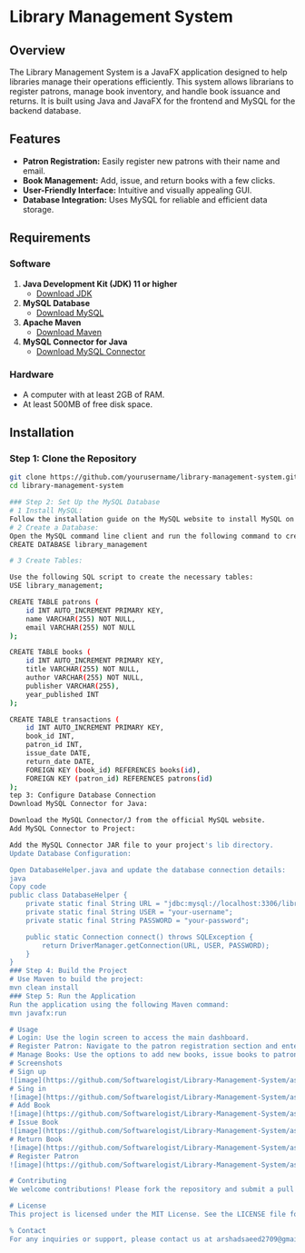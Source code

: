 # Library Management System

## Overview

The Library Management System is a JavaFX application designed to help libraries manage their operations efficiently. This system allows librarians to register patrons, manage book inventory, and handle book issuance and returns. It is built using Java and JavaFX for the frontend and MySQL for the backend database.

## Features

- **Patron Registration:** Easily register new patrons with their name and email.
- **Book Management:** Add, issue, and return books with a few clicks.
- **User-Friendly Interface:** Intuitive and visually appealing GUI.
- **Database Integration:** Uses MySQL for reliable and efficient data storage.

## Requirements

### Software

1. **Java Development Kit (JDK) 11 or higher**
    - [Download JDK](https://www.oracle.com/java/technologies/javase-downloads.html)
2. **MySQL Database**
    - [Download MySQL](https://dev.mysql.com/downloads/installer/)
3. **Apache Maven**
    - [Download Maven](https://maven.apache.org/download.cgi)
4. **MySQL Connector for Java**
    - [Download MySQL Connector](https://dev.mysql.com/downloads/connector/j/)

### Hardware

- A computer with at least 2GB of RAM.
- At least 500MB of free disk space.

## Installation

### Step 1: Clone the Repository

```bash
git clone https://github.com/yourusername/library-management-system.git
cd library-management-system

### Step 2: Set Up the MySQL Database
# 1 Install MySQL:
Follow the installation guide on the MySQL website to install MySQL on your system.
# 2 Create a Database:
Open the MySQL command line client and run the following command to create a database:
CREATE DATABASE library_management

# 3 Create Tables:

Use the following SQL script to create the necessary tables:
USE library_management;

CREATE TABLE patrons (
    id INT AUTO_INCREMENT PRIMARY KEY,
    name VARCHAR(255) NOT NULL,
    email VARCHAR(255) NOT NULL
);

CREATE TABLE books (
    id INT AUTO_INCREMENT PRIMARY KEY,
    title VARCHAR(255) NOT NULL,
    author VARCHAR(255) NOT NULL,
    publisher VARCHAR(255),
    year_published INT
);

CREATE TABLE transactions (
    id INT AUTO_INCREMENT PRIMARY KEY,
    book_id INT,
    patron_id INT,
    issue_date DATE,
    return_date DATE,
    FOREIGN KEY (book_id) REFERENCES books(id),
    FOREIGN KEY (patron_id) REFERENCES patrons(id)
);
tep 3: Configure Database Connection
Download MySQL Connector for Java:

Download the MySQL Connector/J from the official MySQL website.
Add MySQL Connector to Project:

Add the MySQL Connector JAR file to your project's lib directory.
Update Database Configuration:

Open DatabaseHelper.java and update the database connection details:
java
Copy code
public class DatabaseHelper {
    private static final String URL = "jdbc:mysql://localhost:3306/library_management";
    private static final String USER = "your-username";
    private static final String PASSWORD = "your-password";

    public static Connection connect() throws SQLException {
        return DriverManager.getConnection(URL, USER, PASSWORD);
    }
}
### Step 4: Build the Project
# Use Maven to build the project:
mvn clean install
### Step 5: Run the Application
Run the application using the following Maven command:
mvn javafx:run

# Usage
# Login: Use the login screen to access the main dashboard.
# Register Patron: Navigate to the patron registration section and enter the required details.
# Manage Books: Use the options to add new books, issue books to patrons, and process book returns.
# Screenshots
# Sign up
![image](https://github.com/Softwarelogist/Library-Management-System/assets/83673608/34d9d75b-5f96-4390-b1a2-8015304bc800)
# Sing in
![image](https://github.com/Softwarelogist/Library-Management-System/assets/83673608/d8e4c631-6b6e-48a1-a5a3-976df6a131e7)
# Add Book
![image](https://github.com/Softwarelogist/Library-Management-System/assets/83673608/261a7c10-5734-4994-9902-2a82cc4e0c8d)
# Issue Book
![image](https://github.com/Softwarelogist/Library-Management-System/assets/83673608/3aa3383f-5874-4431-a999-50b977cb49f1)
# Return Book
![image](https://github.com/Softwarelogist/Library-Management-System/assets/83673608/d13646bd-2a87-432e-bd36-8cef92f2ac87)
# Register Patron
![image](https://github.com/Softwarelogist/Library-Management-System/assets/83673608/07a6a5e9-a193-4f69-91b7-0d6da665b7f1)

# Contributing
We welcome contributions! Please fork the repository and submit a pull request for review.

# License
This project is licensed under the MIT License. See the LICENSE file for more details.

% Contact
For any inquiries or support, please contact us at arshadsaeed2709@gmail.com








